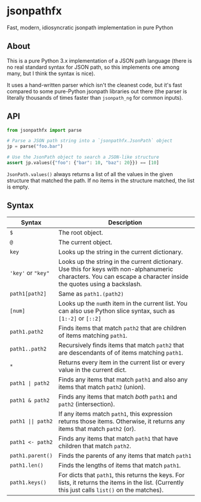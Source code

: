# jsonpathfx
Fast, modern, idiosyncratic jsonpath implementation in pure Python

## About

This is a pure Python 3.x implementation of a JSON path language
(there is no real standard syntax for JSON path, so this implements one
among many, but I think the syntax is nice).

It uses a hand-written parser which isn't the cleanest code, but it's
fast compared to some pure-Python jsonpath libraries out there (the
parser is literally thousands of times faster than `jsonpath_ng` for
common inputs).

## API

```python
from jsonpathfx import parse

# Parse a JSON path string into a `jsonpathfx.JsonPath` object
jp = parse("foo.bar")

# Use the JsonPath object to search a JSON-like structure
assert jp.values({"foo": {"bar": 10, "baz": 20}}) == [10]
```

`JsonPath.values()` always returns a list of all the values in the given
structure that matched the path. If no items in the structure matched, the
list is empty.

## Syntax

| **Syntax**         | **Description**                                                                                                                                                    |
|--------------------|--------------------------------------------------------------------------------------------------------------------------------------------------------------------|
| `$`                | The root object.                                                                                                                                                   |
| `@`                | The current object.                                                                                                                                                |
| `key`              | Looks up the string in the current dictionary.                                                                                                                     |
| `'key'` or `"key"` | Looks up the string in the current dictionary. Use this for keys with non-alphanumeric characters. You can escape a character inside the quotes using a backslash. |
| `path1[path2]`     | Same as `path1.(path2)`                                                                                                                                            |
| `[num]`            | Looks up the `num`th item in the current list. You can also use Python slice syntax, such as `[1:-2]` or `[::2]`                                                   |
| `path1.path2`      | Finds items that match `path2` that are children of items matching `path1`.                                                                                        |
| `path1..path2`     | Recursively finds items that match `path2` that are descendants of of items matching `path1`.                                                                      |
| `*`                | Returns every item in the current list or every value in the current dict.                                                                                         |
| ``path1 \| path2`` | Finds any items that match `path1` and also any items that match `path2` (union).                                                                                  |
| `path1 & path2`    | Finds any items that match *both* `path1` and `path2` (intersection).                                                                                              |
| `path1 \|\| path2` | If any items match `path1`, this expression returns those items. Otherwise, it returns any items that match `path2` (or).                                          |
| `path1 <- path2`   | Finds any items that match `path1` that have children that match `path2`.                                                                                          |
| `path1.parent()`   | Finds the parents of any items that match `path1`                                                                                                                  |
| `path1.len()`      | Finds the lengths of items that match `path1`.                                                                                                                     |
| `path1.keys()`     | For dicts that `path1`, this returns the keys. For lists, it returns the items in the list. (Currently this just calls `list()` on  the matches).                  |
